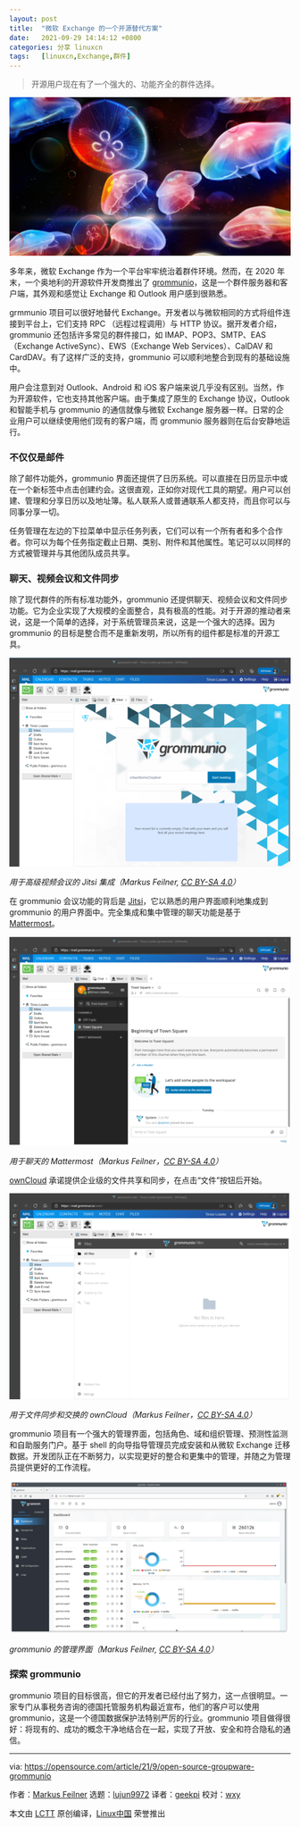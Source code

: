 ```yaml
---
layout: post
title:	"微软 Exchange 的一个开源替代方案"
date:	2021-09-29 14:14:12 +0800 
categories:	分享 linuxcn 
tags:	[linuxcn,Exchange,群件]
---
```




> 
> 开源用户现在有了一个强大的、功能齐全的群件选择。
> 
> 
> 


![](/Asserts/Images/album/202109/29/141404pesw8xgh8oohwhjh.jpg "Working on a team, busy worklife")


多年来，微软 Exchange 作为一个平台牢牢统治着群件环境。然而，在 2020 年末，一个奥地利的开源软件开发商推出了 [grommunio](https://grommunio.com/en/)，这是一个群件服务器和客户端，其外观和感觉让 Exchange 和 Outlook 用户感到很熟悉。


grmmunio 项目可以很好地替代 Exchange。开发者以与微软相同的方式将组件连接到平台上，它们支持 RPC （远程过程调用）与 HTTP 协议。据开发者介绍，grommunio 还包括许多常见的群件接口，如 IMAP、POP3、SMTP、EAS（Exchange ActiveSync）、EWS（Exchange Web Services）、CalDAV 和 CardDAV。有了这样广泛的支持，grommunio 可以顺利地整合到现有的基础设施中。


用户会注意到对 Outlook、Android 和 iOS 客户端来说几乎没有区别。当然，作为开源软件，它也支持其他客户端。由于集成了原生的 Exchange 协议，Outlook 和智能手机与 grommunio 的通信就像与微软 Exchange 服务器一样。日常的企业用户可以继续使用他们现有的客户端，而 grommunio 服务器则在后台安静地运行。


### 不仅仅是邮件


除了邮件功能外，grommunio 界面还提供了日历系统。可以直接在日历显示中或在一个新标签中点击创建约会。这很直观，正如你对现代工具的期望。用户可以创建、管理和分享日历以及地址簿。私人联系人或普通联系人都支持，而且你可以与同事分享一切。


任务管理在左边的下拉菜单中显示任务列表，它们可以有一个所有者和多个合作者。你可以为每个任务指定截止日期、类别、附件和其他属性。笔记可以以同样的方式被管理并与其他团队成员共享。


### 聊天、视频会议和文件同步


除了现代群件的所有标准功能外，grommunio 还提供聊天、视频会议和文件同步功能。它为企业实现了大规模的全面整合，具有极高的性能。对于开源的推动者来说，这是一个简单的选择，对于系统管理员来说，这是一个强大的选择。因为 grommunio 的目标是整合而不是重新发明，所以所有的组件都是标准的开源工具。


![Screenshot of grommunio meeting space](/Asserts/Images/album/202109/29/141414b6abaz3e6zgnc3g2.png "grommunio meeting space")


*用于高级视频会议的 Jitsi 集成（Markus Feilner, [CC BY-SA 4.0](https://creativecommons.org/licenses/by-sa/4.0/)）*


在 grommunio 会议功能的背后是 [Jitsi](https://opensource.com/article/20/5/open-source-video-conferencing)，它以熟悉的用户界面顺利地集成到 grommunio 的用户界面中。完全集成和集中管理的聊天功能是基于 [Mattermost](https://opensource.com/education/16/3/mattermost-open-source-chat)。


![Screenshot of grommunio's town square for chat](/Asserts/Images/album/202109/29/141414nq2317pfkx3jqjz4.png "grommunio's town square for chat")


*用于聊天的 Mattermost（Markus Feilner，[CC BY-SA 4.0](https://creativecommons.org/licenses/by-sa/4.0/)）*


[ownCloud](https://owncloud.com/) 承诺提供企业级的文件共享和同步，在点击“文件”按钮后开始。


![Screenshot of grommunio file sharing space](/Asserts/Images/album/202109/29/141415a1mpe9o5lb17ml27.png "Owncloud for file synchronization and exchange")


*用于文件同步和交换的 ownCloud（Markus Feilner，[CC BY-SA 4.0](https://creativecommons.org/licenses/by-sa/4.0/)）*


grommunio 项目有一个强大的管理界面，包括角色、域和组织管理、预测性监测和自助服务门户。基于 shell 的向导指导管理员完成安装和从微软 Exchange 迁移数据。开发团队正在不断努力，以实现更好的整合和更集中的管理，并随之为管理员提供更好的工作流程。


![Screenshot of grommunio dashboards](/Asserts/Images/album/202109/29/141415z0b0rz5fcb75bl9s.png "Screenshot of grommunio dashboards")


*grommunio 的管理界面（Markus Feilner, [CC BY-SA 4.0](https://creativecommons.org/licenses/by-sa/4.0/)）*


### 探索 grommunio


grommunio 项目的目标很高，但它的开发者已经付出了努力，这一点很明显。一家专门从事税务咨询的德国托管服务机构最近宣布，他们的客户可以使用 grommunio，这是一个德国数据保护法特别严厉的行业。grommunio 项目做得很好：将现有的、成功的概念干净地结合在一起，实现了开放、安全和符合隐私的通信。




---


via: <https://opensource.com/article/21/9/open-source-groupware-grommunio>


作者：[Markus Feilner](https://opensource.com/users/mfeilner) 选题：[lujun9972](https://github.com/lujun9972) 译者：[geekpi](https://github.com/geekpi) 校对：[wxy](https://github.com/wxy)


本文由 [LCTT](https://github.com/LCTT/TranslateProject) 原创编译，[Linux中国](https://linux.cn/) 荣誉推出
